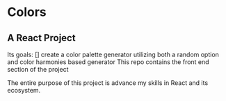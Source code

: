 # Colors
## A React Project
Its goals:
[] create a color palette generator utilizing both a random option and color harmonies based generator
This repo contains the front end section of the project

The entire purpose of this project is advance my skills in React and its ecosystem.
